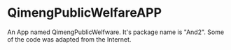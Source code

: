 # QimengPublicWelfareAPP
An App named QimengPublicWelfware. It's package name is "And2". Some of the code was adapted from the Internet. 
